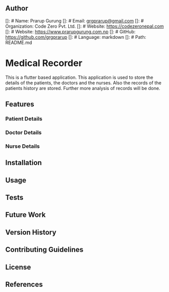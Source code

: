 ## Author
[]: # Name: Prarup Gurung
[]: # Email: grgprarup@gmail.com
[]: # Organization: Code Zero Pvt. Ltd.
[]: # Website: https://codezeronepal.com
[]: # Website: https://www.prarupgurung.com.np
[]: # GitHub: https://github.com/grgprarup
[]: # Language: markdown
[]: # Path: README.md

# Medical Recorder

This is a flutter based application. This application is used to store the details of the patients, the doctors and the nurses. Also the records of the patients history are stored. Further more analysis of records will be done.

## Features

### Patient Details
    
### Doctor Details
   
### Nurse Details

## Installation

## Usage

## Tests

## Future Work

## Version History

## Contributing Guidelines

## License

## References
